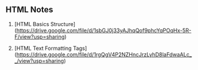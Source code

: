 ## HTML Notes

1. [HTML Basics Structure] (https://drive.google.com/file/d/1sbGJ0j33yAJhqQof9phcYqPOqHx-5R-F/view?usp=sharing)

2. [HTML Text Formatting Tags] (https://drive.google.com/file/d/1rgQgV4P2NZHncJrzLyhD8laFdwaALc__/view?usp=sharing)
